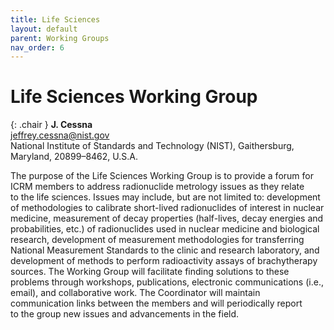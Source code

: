 ```yaml
---
title: Life Sciences
layout: default
parent: Working Groups
nav_order: 6
---
```


# Life Sciences Working Group

{: .chair }
**J. Cessna**\
<jeffrey.cessna@nist.gov>\
National Institute of Standards and Technology (NIST), Gaithersburg, Maryland,
20899–8462, U.S.A.

The purpose of the Life Sciences Working Group is to provide a forum for ICRM
members to address radionuclide metrology issues as they relate to the life
sciences. Issues may include, but are not limited to: development of
methodologies to calibrate short-lived radionuclides of interest in nuclear
medicine, measurement of decay properties (half-lives, decay energies and
probabilities, etc.) of radionuclides used in nuclear medicine and biological
research, development of measurement methodologies for transferring National
Measurement Standards to the clinic and research laboratory, and development of
methods to perform radioactivity assays of brachytherapy sources. The Working
Group will facilitate finding solutions to these problems through workshops,
publications, electronic communications (i.e., email), and collaborative work.
The Coordinator will maintain communication links between the members and will
periodically report to the group new issues and advancements in the field.
